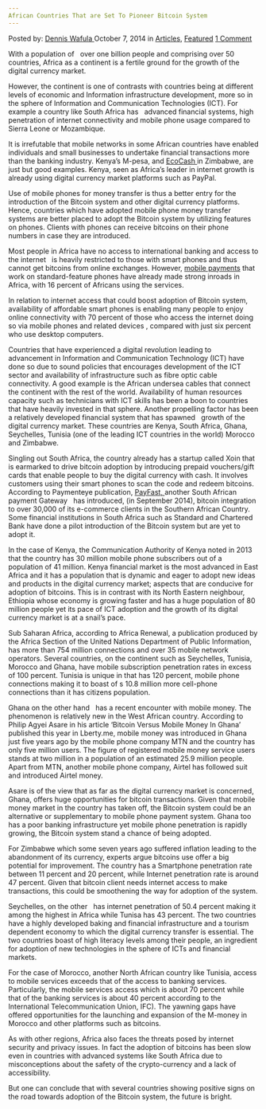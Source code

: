 ```yaml
---
African Countries That are Set To Pioneer Bitcoin System
---
```

<article class="post-listing post-7215 post type-post status-publish format-standard has-post-thumbnail hentry category-articles category-deepdot-news tag-african tag-bitcoin tag-countries tag-pioneer tag-set tag-system">
    <div class="post-inner">
    <p class="post-meta">
    <span>Posted by: <a href="https://www.deepdotweb.com/author/denniswafula/" title="">Dennis Wafula </a></span>
    <span>October 7, 2014</span>
    <span>in <a href="https://www.deepdotweb.com/category/articles/" rel="category tag">Articles</a>, <a href="https://www.deepdotweb.com/category/deepdot-news/" rel="category tag">Featured</a></span>
    <span><a href="https://www.deepdotweb.com/2014/10/07/african-countries-set-pioneer-bitcoin-system/#comments">1 Comment</a></span>
    </p>
    <div class="clear"></div>
    <div class="entry">
    <p>With a population of   over one billion people and comprising over 50 countries, Africa as a continent is a fertile ground for the growth of the digital currency market.</p>
    <p>However, the continent is one of contrasts with countries being at different levels of economic and Information infrastructure development, more so in the sphere of Information and Communication Technologies (ICT). For example a country like South Africa has   advanced financial systems, high penetration of internet connectivity and mobile phone usage compared to Sierra Leone or Mozambique.</p>
    <p>It is irrefutable that mobile networks in some African countries have enabled individuals and small businesses to undertake financial transactions more than the banking industry. Kenya’s M-pesa, and <a href="https://www.econet.co.zw/ecocash/">EcoCash </a>in Zimbabwe, are just but good examples. Kenya, seen as Africa’s leader in internet growth is already using digital currency market platforms such as PayPal.</p>
    <p>Use of mobile phones for money transfer is thus a better entry for the introduction of the Bitcoin system and other digital currency platforms. Hence, countries which have adopted mobile phone money transfer systems are better placed to adopt the Bitcoin system by utilizing features on phones. Clients with phones can receive bitcoins on their phone numbers in case they are introduced.</p>
    <p>Most people in Africa have no access to international banking and access to the internet   is heavily restricted to those with smart phones and thus cannot get bitcoins from online exchanges. However, <a href="http://www.deepdotweb.com/2014/09/26/mobile-phones-bitcoin-adoption-africa/">mobile payments</a> that work on standard-feature phones have already made strong inroads in Africa, with 16 percent of Africans using the services.</p>
    <p>In relation to internet access that could boost adoption of Bitcoin system, availability of affordable smart phones is enabling many people to enjoy online connectivity with 70 percent of those who access the internet doing so via mobile phones and related devices , compared with just six percent who use desktop computers.</p>
    <p>Countries that have experienced a digital revolution leading to   advancement in Information and Communication Technology (ICT) have done so due to sound policies that encourages development of the ICT sector and availability of infrastructure such as fibre optic cable connectivity. A good example is the African undersea cables that connect the continent with the rest of the world. Availability of human resources capacity such as technicians with ICT skills has been a boon to countries that have heavily invested in that sphere. Another propelling factor has been a relatively developed financial system that has spawned   growth of the digital currency market. These countries are Kenya, South Africa, Ghana, Seychelles, Tunisia (one of the leading ICT countries in the world) Morocco and Zimbabwe.</p>
    <p>Singling out South Africa, the country already has a startup called Xoin that is earmarked to drive bitcoin adoption by introducing prepaid vouchers/gift cards that enable people to buy the digital currency with cash. It involves customers using their smart phones to scan the code and redeem bitcoins. According to Paymenteye publication, <a href="http://cointelegraph.com/news/112348/new-bitcoin-atms-first-machines-invade-ny-dallas-south-africa-">PayFast, </a>another South African payment Gateway   has introduced, (in September 2014), bitcoin integration to over 30,000 of its e-commerce clients in the Southern African Country. Some financial institutions in South Africa such as Standard and Chartered Bank have done a pilot introduction of the Bitcoin system but are yet to adopt it.</p>
    <p>In the case of Kenya, the Communication Authority of Kenya noted in 2013 that the country has 30 million mobile phone subscribers out of a population of 41 million. Kenya financial market is the most advanced in East Africa and it has a population that is dynamic and eager to adopt new ideas and products in the digital currency market; aspects that are conducive for adoption of bitcoins. This is in contrast with its North Eastern neighbour, Ethiopia whose economy is growing faster and has a huge population of 80 million people yet its pace of ICT adoption and the growth of its digital currency market is at a snail’s pace.</p>
    <p>Sub Saharan Africa, according to Africa Renewal, a publication produced by the Africa Section of the United Nations Department of Public Information, has more than 754 million connections and over 35 mobile network operators. Several countries, on the continent such as Seychelles, Tunisia, Morocco and Ghana, have mobile subscription penetration rates in excess of 100 percent. Tunisia is unique in that has 120 percent, mobile phone connections making it to boast of s 10.8 million more cell-phone connections than it has citizens population.</p>
    <p>Ghana on the other hand   has a recent encounter with mobile money. The phenomenon is relatively new in the West African country. According to Philip Agyei Asare in his article ‘Bitcoin Versus Mobile Money In Ghana’ published this year in Lberty.me, mobile money was introduced in Ghana just five years ago by the mobile phone company MTN and the country has only five million users. The figure of registered mobile money service users stands at two million in a population of an estimated 25.9 million people. Apart from MTN, another mobile phone company, Airtel has followed suit and introduced Airtel money.</p>
    <p>Asare is of the view that as far as the digital currency market is concerned, Ghana, offers huge opportunities for bitcoin transactions. Given that mobile money market in the country has taken off, the Bitcoin system could be an alternative or supplementary to mobile phone payment system. Ghana too has a poor banking infrastructure yet mobile phone penetration is rapidly growing, the Bitcoin system stand a chance of being adopted.</p>
    <p>For Zimbabwe which some seven years ago suffered inflation leading to the abandonment of its currency, experts argue bitcoins use offer a big potential for improvement. The country has a Smartphone penetration rate between 11 percent and 20 percent, while Internet penetration rate is around 47 percent. Given that bitcoin client needs internet access to make transactions, this could be smoothening the way for adoption of the system.</p>
    <p>Seychelles, on the other   has internet penetration of 50.4 percent making it among the highest in Africa while Tunisa has 43 percent. The two countries have a highly developed baking and financial infrastructure and a tourism dependent economy to which the digital currency transfer is essential. The two countries boast of high literacy levels among their people, an ingredient for adoption of new technologies in the sphere of ICTs and financial markets.</p>
    <p>For the case of Morocco, another North African country like Tunisia, access to mobile services exceeds that of the access to banking services. Particularly, the mobile services access which is about 70 percent while that of the banking services is about 40 percent according to the International Telecommunication Union, IFC). The yawning gaps have offered opportunities for the launching and expansion of the M-money in Morocco and other platforms such as bitcoins.</p>
    <p>As with other regions, Africa also faces the threats posed by internet security and privacy issues. In fact the adoption of bitcoins has been slow even in countries with advanced systems like South Africa due to misconceptions about the safety of the crypto-currency and a lack of accessibility.</p>
    <p>But one can conclude that with several countries showing positive signs on the road towards adoption of the Bitcoin system, the future is bright.</p>
    </div>
    <span style="display:none"><a href="https://www.deepdotweb.com/tag/african/" rel="tag">african</a> <a href="https://www.deepdotweb.com/tag/bitcoin/" rel="tag">bitcoin</a> <a href="https://www.deepdotweb.com/tag/countries/" rel="tag">countries</a> <a href="https://www.deepdotweb.com/tag/pioneer/" rel="tag">pioneer</a> <a href="https://www.deepdotweb.com/tag/set/" rel="tag">set</a> <a href="https://www.deepdotweb.com/tag/system/" rel="tag">system</a></span> <span style="display:none" class="updated">2014-10-07</span>
    <div style="display:none" class="vcard author" itemprop="author" itemscope itemtype="http://schema.org/Person"><strong class="fn" itemprop="name"><a href="https://www.deepdotweb.com/author/denniswafula/" title="Posts by Dennis Wafula" rel="author">Dennis Wafula</a></strong></div>
    </div>
</article>

